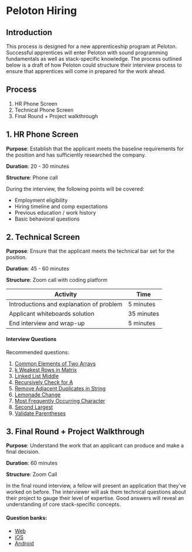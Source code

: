 # Peloton Hiring

## Introduction

This process is designed for a new apprenticeship program at Peloton.  Successful apprentices will enter Peloton with sound programming fundamentals as well as stack-specific knowledge.  The process outlined below is a draft of how Peloton could structure their interview process to ensure that apprentices will come in prepared for the work ahead.

## Process

1. HR Phone Screen
1. Technical Phone Screen
1. Final Round + Project walkthrough


## 1. HR Phone Screen

**Purpose**:  Establish that the applicant meets the baseline requirements for the position and has sufficiently researched the company.

**Duration**: 20 - 30 minutes

**Structure**: Phone call

During the interview, the following points will be covered:

- Employment eligibility
- Hiring timeline and comp expectations
- Previous education / work history
- Basic behavioral questions

## 2. Technical Screen

**Purpose**: Ensure that the applicant meets the technical bar set for the position.

**Duration**: 45 - 60 minutes

**Structure**: Zoom call with coding platform

| Activity  | Time |
| --- | --- |
| Introductions and explanation of problem | 5 minutes |
| Applicant whiteboards solution | 35 minutes |
| End interview and wrap-up | 5 minutes |


#### Interview Questions

Recommended questions:

1. [Common Elements of Two Arrays](./technical-screen-questions/commonElementsOfTwoArrays.md)
1. [k Weakest Rows in Matrix](./technical-screen-questions/kWeakestRowsInMatrix.md)
1. [Linked List Middle](./technical-screen-questions/middleOfLinkedList.md)
1. [Recursively Check for A](./technical-screen-questions/recursivelyCheckForA.md)
1. [Remove Adjacent Duplicates in String](./technical-screen-questions/adjacentDuplicatesInString.md)
1. [Lemonade Change](./technical-screen-questions/lemonadeChange.md)
1. [Most Frequently Occurring Character](./technical-screen-questions/mostFrequentChar.md)
1. [Second Largest](./technical-screen-questions/secondLargest.md)
1. [Validate Parentheses](technical-screen-questions/validateParentheses.md)

## 3. Final Round + Project Walkthrough

**Purpose**:  Understand the work that an applicant can produce and make a final decision.

**Duration**: 60 minutes

**Structure**: Zoom Call

In the final round interview, a fellow will present an application that they've worked on before.  The interviewer will ask them technical questions about their project to gauge their level of expertise.  Good answers will reveal an understanding of core stack-specific concepts.

#### Question banks:

- [Web](./project-walkthrough-questions/Web/web-questions.md)
- [iOS](./project-walkthrough-questions/iOS/ios-questions.md)
- [Android](./project-walkthrough-questions/Android/android-questions.md)
